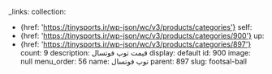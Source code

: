 _links:
  collection:
  - {href: 'https://tinysports.ir/wp-json/wc/v3/products/categories'}
  self:
  - {href: 'https://tinysports.ir/wp-json/wc/v3/products/categories/900'}
  up:
  - {href: 'https://tinysports.ir/wp-json/wc/v3/products/categories/897'}
count: 9
description: قیمت توپ فوتسال
display: default
id: 900
image: null
menu_order: 56
name: توپ فوتسال
parent: 897
slug: footsal-ball
